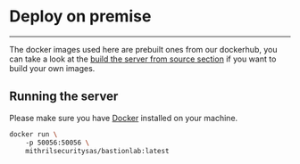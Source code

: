 # Deploy on premise
__________________________________________________________________________

The docker images used here are prebuilt ones from our dockerhub, you can take a look at the [build the server from source section](../../quick-tour/quick-tour.ipynb#install-bastionlab-client) if you want to build your own images.


## Running the server

Please make sure you have [Docker](https://docs.docker.com/get-docker/) installed on your machine.

```bash	
docker run \ 
    -p 50056:50056 \
    mithrilsecuritysas/bastionlab:latest
```